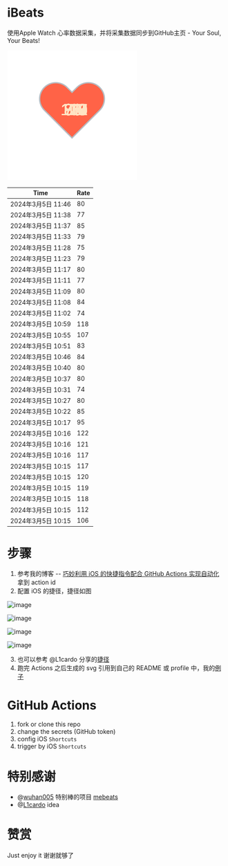 # iBeats
使用Apple Watch 心率数据采集，并将采集数据同步到GitHub主页 - Your Soul, Your Beats!

![](./files/heart.svg)

<!--START_SECTION:my_heart_rate-->
| Time | Rate | 
 | ---- | ---- | 
| 2024年3月5日 11:46 | 80 |
| 2024年3月5日 11:38 | 77 |
| 2024年3月5日 11:37 | 85 |
| 2024年3月5日 11:33 | 79 |
| 2024年3月5日 11:28 | 75 |
| 2024年3月5日 11:23 | 79 |
| 2024年3月5日 11:17 | 80 |
| 2024年3月5日 11:11 | 77 |
| 2024年3月5日 11:09 | 80 |
| 2024年3月5日 11:08 | 84 |
| 2024年3月5日 11:02 | 74 |
| 2024年3月5日 10:59 | 118 |
| 2024年3月5日 10:55 | 107 |
| 2024年3月5日 10:51 | 83 |
| 2024年3月5日 10:46 | 84 |
| 2024年3月5日 10:40 | 80 |
| 2024年3月5日 10:37 | 80 |
| 2024年3月5日 10:31 | 74 |
| 2024年3月5日 10:27 | 80 |
| 2024年3月5日 10:22 | 85 |
| 2024年3月5日 10:17 | 95 |
| 2024年3月5日 10:16 | 122 |
| 2024年3月5日 10:16 | 121 |
| 2024年3月5日 10:16 | 117 |
| 2024年3月5日 10:15 | 117 |
| 2024年3月5日 10:15 | 120 |
| 2024年3月5日 10:15 | 119 |
| 2024年3月5日 10:15 | 118 |
| 2024年3月5日 10:15 | 112 |
| 2024年3月5日 10:15 | 106 |

<!--END_SECTION:my_heart_rate-->

# 步骤
1. 参考我的博客 -- [巧妙利用 iOS 的快捷指令配合 GitHub Actions 实现自动化](https://github.com/yihong0618/gitblog/issues/198) 拿到 action id
2. 配置 iOS 的捷径，捷径如图

![image](https://user-images.githubusercontent.com/15976103/122154218-0db0b480-ce97-11eb-93bb-5aec07c558dc.png)

![image](https://user-images.githubusercontent.com/15976103/122154236-186b4980-ce97-11eb-8e4b-70551a0391ae.png)

![image](https://user-images.githubusercontent.com/15976103/122154268-2d47dd00-ce97-11eb-902e-3acf292265a9.png)

![image](https://user-images.githubusercontent.com/15976103/122174055-fa144680-ceb4-11eb-9be2-3eb83cd516f7.png)

3. 也可以参考 @L1cardo 分享的[捷径](https://www.icloud.com/shortcuts/6ab6047b459c41ad822ad6b94b1c03d4)
4. 跑完 Actions 之后生成的 svg 引用到自己的 README 或 profile 中，我的[例子](https://github.com/yihong0618) 

# GitHub Actions

1. fork or clone this repo
2. change the secrets (GitHub token)
3. config iOS `Shortcuts` 
4. trigger by iOS `Shortcuts`

# 特别感谢
- @[wuhan005](https://github.com/wuhan005) 特别棒的项目 [mebeats](https://github.com/wuhan005/mebeats)
- @[L1cardo](https://github.com/L1cardo) idea

# 赞赏
Just enjoy it
谢谢就够了
